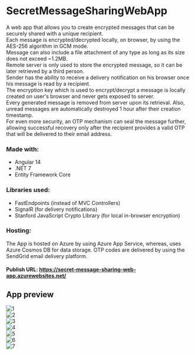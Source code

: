 # SecretMessageSharingWebApp

A web app that allows you to create encrypted messages that can be securely shared with a unique recipient. \
Each message is encrypted/decrypted locally, on browser, by using the AES-256 algorithm in GCM mode. \
Message can also include a file attachment of any type as long as its size does not exceed ~1.2MB. \
Remote server is only used to store the encrypted message, so it can be later retrieved by a third person. \
Sender has the ability to receive a delivery notification on his browser once his message is read by a recipient. \
The encryption key which is used to encrypt/decrypt a message is locally created on user's browser and never gets exposed to server. \
Every generated message is removed from server upon its retrieval. Also, unread messages are automatically destroyed 1 hour after their creation timestamp. \
For even more security, an OTP mechanism can seal the message further, allowing successful recovery only after the recipient provides a valid OTP that will be delivered to their email address.

### Made with:
* Angular 14
* .NET 7
* Entity Framework Core

### Libraries used:
* FastEndpoints (instead of MVC Controllers)
* SignalR (for delivery notifications)
* Stanford JavaScript Crypto Library (for local in-browser encryption)

### Hosting:
The App is hosted on Azure by using Azure App Service, whereas, uses Azure Cosmos DB for data storage.
OTP codes are delivered by using the SendGrid email delivery platform.
#### Publish URL: https://secret-message-sharing-web-app.azurewebsites.net/

## App preview
![1](https://user-images.githubusercontent.com/10964246/201693909-a9cd86ad-2f0a-404c-a03a-001a1849877e.png) \
![2](https://user-images.githubusercontent.com/10964246/201693921-7980e653-d204-4095-8d78-2ee57a577e36.png) \
![3](https://user-images.githubusercontent.com/10964246/201693927-9d948265-99ba-40d5-a808-2f3495ad20c3.png) \
![4](https://user-images.githubusercontent.com/10964246/201693931-f0fc4d27-df73-4b68-902c-b105ae78ab2d.png) \
![5](https://user-images.githubusercontent.com/10964246/201693950-f5f85347-9096-4c8a-946c-064e483856a6.png) \
![6](https://user-images.githubusercontent.com/10964246/201693956-f319cc50-b8a4-4f0c-a3a3-6db9c1128fd4.png) \
![7](https://user-images.githubusercontent.com/10964246/201693969-3ce97fe1-786e-477b-b036-eda357ea62d5.png)
